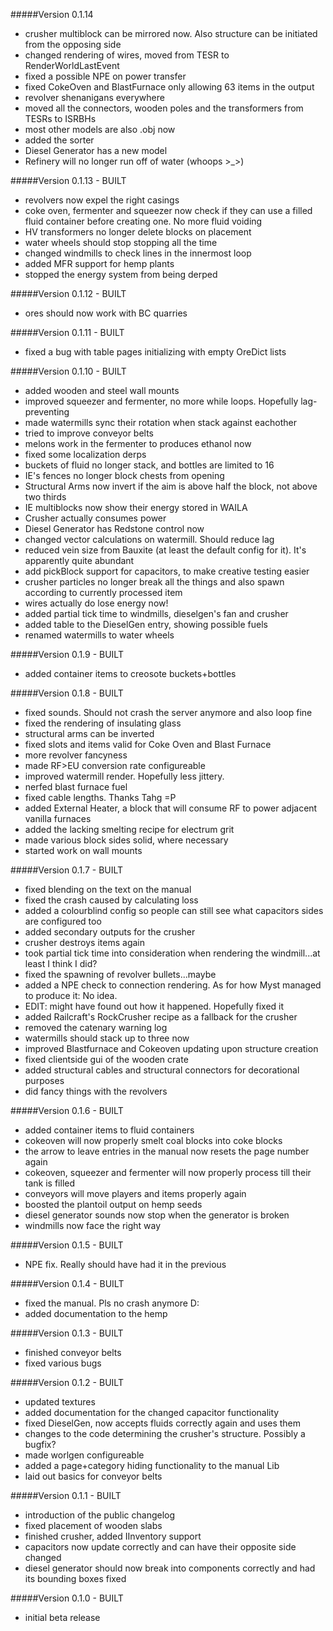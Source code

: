 #####Version 0.1.14
- crusher multiblock can be mirrored now. Also structure can be initiated from the opposing side
- changed rendering of wires, moved from TESR to RenderWorldLastEvent
- fixed a possible NPE on power transfer
- fixed CokeOven and BlastFurnace only allowing 63 items in the output
- revolver shenanigans everywhere
- moved all the connectors, wooden poles and the transformers from TESRs to ISRBHs
- most other models are also .obj now
- added the sorter
- Diesel Generator has a new model
- Refinery will no longer run off of water (whoops >_>)


#####Version 0.1.13 - BUILT
- revolvers now expel the right casings
- coke oven, fermenter and squeezer now check if they can use a filled fluid container before creating one. No more fluid voiding
- HV transformers no longer delete blocks on placement
- water wheels should stop stopping all the time
- changed windmills to check lines in the innermost loop
- added MFR support for hemp plants
- stopped the energy system from being derped

#####Version 0.1.12 - BUILT
- ores should now work with BC quarries

#####Version 0.1.11 - BUILT
- fixed a bug with table pages initializing with empty OreDict lists

#####Version 0.1.10 - BUILT
- added wooden and steel wall mounts
- improved squeezer and fermenter, no more while loops. Hopefully lag-preventing
- made watermills sync their rotation when stack against eachother
- tried to improve conveyor belts
- melons work in the fermenter to produces ethanol now
- fixed some localization derps
- buckets of fluid no longer stack, and bottles are limited to 16
- IE's fences no longer block chests from opening
- Structural Arms now invert if the aim is above half the block, not above two thirds
- IE multiblocks now show their energy stored in WAILA
- Crusher actually consumes power
- Diesel Generator has Redstone control now
- changed vector calculations on watermill. Should reduce lag
- reduced vein size from Bauxite (at least the default config for it). It's apparently quite abundant 
- add pickBlock support for capacitors, to make creative testing easier
- crusher particles no longer break all the things and also spawn according to currently processed item
- wires actually do lose energy now!
- added partial tick time to windmills, dieselgen's fan and crusher
- added table to the DieselGen entry, showing possible fuels
- renamed watermills to water wheels

#####Version 0.1.9 - BUILT
- added container items to creosote buckets+bottles

#####Version 0.1.8 - BUILT
- fixed sounds. Should not crash the server anymore and also loop fine
- fixed the rendering of insulating glass
- structural arms can be inverted
- fixed slots and items valid for Coke Oven and Blast Furnace
- more revolver fancyness
- made RF>EU conversion rate configureable
- improved watermill render. Hopefully less jittery.
- nerfed blast furnace fuel
- fixed cable lengths. Thanks Tahg =P
- added External Heater, a block that will consume RF to power adjacent vanilla furnaces
- added the lacking smelting recipe for electrum grit
- made various block sides solid, where necessary
- started work on wall mounts

#####Version 0.1.7 - BUILT
- fixed blending on the text on the manual
- fixed the crash caused by calculating loss
- added a colourblind config so people can still see what capacitors sides are configured too
- added secondary outputs for the crusher
- crusher destroys items again
- took partial tick time into consideration when rendering the windmill...at least I think I did?
- fixed the spawning of revolver bullets...maybe
- added a NPE check to connection rendering. As for how Myst managed to produce it: No idea.
- EDIT: might have found out how it happened. Hopefully fixed it
- added Railcraft's RockCrusher recipe as a fallback for the crusher
- removed the catenary warning log
- watermills should stack up to three now
- improved Blastfurnace and Cokeoven updating upon structure creation
- fixed clientside gui of the wooden crate
- added structural cables and structural connectors for decorational purposes
- did fancy things with the revolvers

#####Version 0.1.6 - BUILT
- added container items to fluid containers
- cokeoven will now properly smelt coal blocks into coke blocks
- the arrow to leave entries in the manual now resets the page number again
- cokeoven, squeezer and fermenter will now properly process till their tank is filled
- conveyors will move players and items properly again
- boosted the plantoil output on hemp seeds
- diesel generator sounds now stop when the generator is broken
- windmills now face the right way

#####Version 0.1.5 - BUILT
- NPE fix. Really should have had it in the previous

#####Version 0.1.4 - BUILT
- fixed the manual. Pls no crash anymore D:
- added documentation to the hemp

#####Version 0.1.3 - BUILT
- finished conveyor belts
- fixed various bugs

#####Version 0.1.2 - BUILT
- updated textures
- added documentation for the changed capacitor functionality
- fixed DieselGen, now accepts fluids correctly again and uses them
- changes to the code determining the crusher's structure. Possibly a bugfix?
- made worlgen configureable
- added a page+category hiding functionality to the manual Lib
- laid out basics for conveyor belts

#####Version 0.1.1 - BUILT
- introduction of the public changelog
- fixed placement of wooden slabs
- finished crusher, added IInventory support
- capacitors now update correctly and can have their opposite side changed
- diesel generator should now break into components correctly and had its bounding boxes fixed

#####Version 0.1.0 - BUILT
- initial beta release 